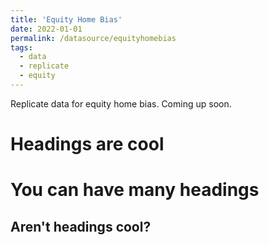 ```yaml
---
title: 'Equity Home Bias'
date: 2022-01-01
permalink: /datasource/equityhomebias
tags:
  - data
  - replicate
  - equity
---
```


Replicate data for equity home bias. Coming up soon.

Headings are cool
======

You can have many headings
======

Aren't headings cool?
------